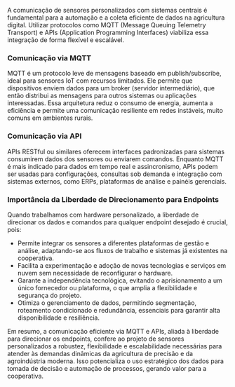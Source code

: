 A comunicação de sensores personalizados com sistemas centrais é fundamental para a automação e a coleta eficiente de dados na agricultura digital. Utilizar protocolos como MQTT (Message Queuing Telemetry Transport) e APIs (Application Programming Interfaces) viabiliza essa integração de forma flexível e escalável.

### Comunicação via MQTT
MQTT é um protocolo leve de mensagens baseado em publish/subscribe, ideal para sensores IoT com recursos limitados. Ele permite que dispositivos enviem dados para um broker (servidor intermediário), que então distribui as mensagens para outros sistemas ou aplicações interessadas. Essa arquitetura reduz o consumo de energia, aumenta a eficiência e permite uma comunicação resiliente em redes instáveis, muito comuns em ambientes rurais.

### Comunicação via API
APIs RESTful ou similares oferecem interfaces padronizadas para sistemas consumirem dados dos sensores ou enviarem comandos. Enquanto MQTT é mais indicado para dados em tempo real e assincronismo, APIs podem ser usadas para configurações, consultas sob demanda e integração com sistemas externos, como ERPs, plataformas de análise e painéis gerenciais.

### Importância da Liberdade de Direcionamento para Endpoints
Quando trabalhamos com hardware personalizado, a liberdade de direcionar os dados e comandos para qualquer endpoint desejado é crucial, pois:
- Permite integrar os sensores a diferentes plataformas de gestão e análise, adaptando-se aos fluxos de trabalho e sistemas já existentes na cooperativa.
- Facilita a experimentação e adoção de novas tecnologias e serviços em nuvem sem necessidade de reconfigurar o hardware.
- Garante a independência tecnológica, evitando o aprisionamento a um único fornecedor ou plataforma, o que amplia a flexibilidade e segurança do projeto.
- Otimiza o gerenciamento de dados, permitindo segmentação, roteamento condicionado e redundância, essenciais para garantir alta disponibilidade e resiliência.

Em resumo, a comunicação eficiente via MQTT e APIs, aliada à liberdade para direcionar os endpoints, confere ao projeto de sensores personalizados a robustez, flexibilidade e escalabilidade necessárias para atender às demandas dinâmicas da agricultura de precisão e da agroindústria moderna. Isso potencializa o uso estratégico dos dados para tomada de decisão e automação de processos, gerando valor para a cooperativa.

